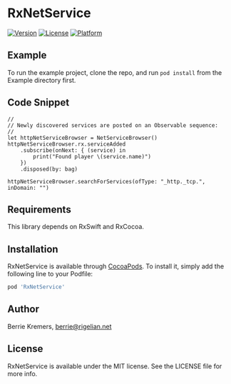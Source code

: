 # RxNetService

[![Version](https://img.shields.io/cocoapods/v/RxNetService.svg?style=flat)](https://cocoapods.org/pods/RxNetService)
[![License](https://img.shields.io/cocoapods/l/RxNetService.svg?style=flat)](https://cocoapods.org/pods/RxNetService)
[![Platform](https://img.shields.io/cocoapods/p/RxNetService.svg?style=flat)](https://cocoapods.org/pods/RxNetService)

## Example

To run the example project, clone the repo, and run `pod install` from the Example directory first.


## Code Snippet

```
//
// Newly discovered services are posted on an Observable sequence:
//
let httpNetServiceBrowser = NetServiceBrowser()
httpNetServiceBrowser.rx.serviceAdded
	.subscribe(onNext: { (service) in
		print("Found player \(service.name)")
	})
	.disposed(by: bag)
			
httpNetServiceBrowser.searchForServices(ofType: "_http._tcp.", inDomain: "")
```


## Requirements

This library depends on RxSwift and RxCocoa.

## Installation

RxNetService is available through [CocoaPods](https://cocoapods.org). To install
it, simply add the following line to your Podfile:

```ruby
pod 'RxNetService'
```

## Author

Berrie Kremers, berrie@rigelian.net

## License

RxNetService is available under the MIT license. See the LICENSE file for more info.
